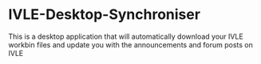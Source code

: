 # IVLE-Desktop-Synchroniser
This is a desktop application that will automatically download your IVLE workbin files and update you with the announcements and forum posts on IVLE
